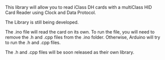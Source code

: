 This library will allow you to read iClass DH cards with a multiClass HID Card Reader using Clock and Data Protocol.

The Library is still being developed. 

The .ino file will read the card on its own. To run the file, you will need to remove the .h and .cpp files from the .ino folder. Otherwise, Arduino will try to run the .h and .cpp files. 

The .h and .cpp files will be soon released as their own library.